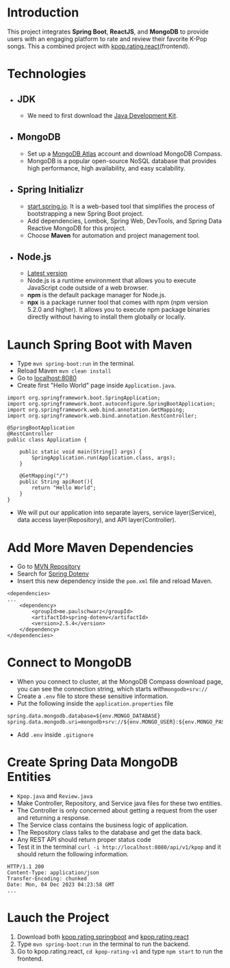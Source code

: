 # Introduction
This project integrates **Spring Boot**, **ReactJS**, and **MongoDB** to provide users with an engaging platform to rate and review their favorite K-Pop songs. This a combined project with [kpop.rating.react](https://github.com/WoodyLinwc/kpop.rating.react)(frontend). 

# Technologies
- ## JDK
    - We need to first download the [Java Development Kit](https://www.oracle.com/java/technologies/javase/jdk17-archive-downloads.html).

- ## MongoDB
    - Set up a [MongoDB Atlas](https://www.mongodb.com/cloud/atlas/lp/try4?utm_source=google&utm_campaign=search_gs_pl_evergreen_atlas_core-high-int_prosp-brand_gic-null_amers-us_ps-all_desktop_eng_lead&utm_term=mongodb%20atlas&utm_medium=cpc_paid_search&utm_ad=e&utm_ad_campaign_id=19609124046&adgroup=145188748043&cq_cmp=19609124046&gad_source=1&gclid=Cj0KCQiA67CrBhC1ARIsACKAa8QVgxyJ6kKG9UQY1qu3UsfL7Z1XFC3B9KbAt7fOMLQ993Ztg5lHbfkaAtjSEALw_wcB) account and download MongoDB Compass.
    - MongoDB is a popular open-source NoSQL database that provides high performance, high availability, and easy scalability.

- ## Spring Initializr 
    - [start.spring.io](https://start.spring.io). It is a web-based tool that simplifies the process of bootstrapping a new Spring Boot project.
    - Add dependencies, Lombok, Spring Web, DevTools, and Spring Data Reactive MongoDB for this project.
    - Choose **Maven** for automation and project management tool.

- ## Node.js
    - [Latest version](https://nodejs.org/en/download/current)
    - Node.js is a runtime environment that allows you to execute JavaScript code outside of a web browser.
    - **npm** is the default package manager for Node.js.
    - **npx** is a package runner tool that comes with npm (npm version 5.2.0 and higher). It allows you to execute npm package binaries directly without having to install them globally or locally.

# Launch Spring Boot with Maven
- Type `mvn spring-boot:run` in the terminal.
- Reload Maven `mvn clean install`
- Go to [localhost:8080](localhost:8080)
- Create first "Hello World" page inside `Application.java`.
```
import org.springframework.boot.SpringApplication;
import org.springframework.boot.autoconfigure.SpringBootApplication;
import org.springframework.web.bind.annotation.GetMapping;
import org.springframework.web.bind.annotation.RestController;

@SpringBootApplication
@RestController
public class Application {

	public static void main(String[] args) {
		SpringApplication.run(Application.class, args);
	}

	@GetMapping("/")
	public String apiRoot(){
		return "Hello World";
	}
}
```
- We will put our application into separate layers, service layer(Service), data access layer(Repository), and API layer(Controller).

# Add More Maven Dependencies
- Go to [MVN Repository](https://mvnrepository.com/)
- Search for [Spring Dotenv](https://mvnrepository.com/artifact/me.paulschwarz/spring-dotenv)
- Insert this new dependency inside the `pom.xml` file and reload Maven.
```
<dependencies>
...
    <dependency>
        <groupId>me.paulschwarz</groupId>
        <artifactId>spring-dotenv</artifactId>
        <version>2.5.4</version>
    </dependency>
</dependencies>
```

# Connect to MongoDB
- When you connect to cluster, at the MongoDB Compass download page, you can see the connection string, which starts with`mongodb+srv://`
- Create a `.env` file to store these sensitive information.
- Put the following inside the `application.properties` file
```
spring.data.mongodb.database=${env.MONGO_DATABASE}
spring.data.mongodb.uri=mongodb+srv://${env.MONGO_USER}:${env.MONGO_PASSWORD}@${env.MONGO_CLUSTER}

```
- Add `.env` inside `.gitignore`


# Create Spring Data MongoDB Entities

- `Kpop.java` and `Review.java`
- Make Controller, Repository, and Service java files for these two entities.
- The Controller is only concerned about getting a request from the user and returning a response.
- The Service class contains the business logic of application.
- The Repository class talks to the database and get the data back.
- Any REST API should return proper status code
- Test it in the terminal `curl -i http://localhost:8080/api/v1/kpop` and it should return the following information.
```
HTTP/1.1 200 
Content-Type: application/json
Transfer-Encoding: chunked
Date: Mon, 04 Dec 2023 04:23:58 GMT
...
```

# Lauch the Project
1. Download both [kpop.rating.springboot](https://github.com/WoodyLinwc/kpop.rating.springboot) and [kpop.rating.react](https://github.com/WoodyLinwc/kpop.rating.react) 
2. Type `mvn spring-boot:run` in the terminal to run the backend.
3. Go to kpop.rating.react, `cd kpop-rating-v1` and type `npm start` to run the frontend.





